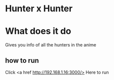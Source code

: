 
# Hunter x Hunter



# What does it do
Gives you info of all the hunters in the anime


## how to run 
Click  <a href http://192.168.1.16:3000/> Here <a> to run

